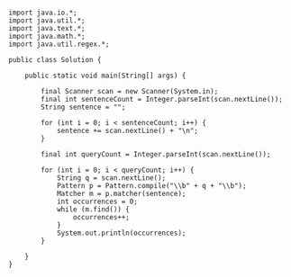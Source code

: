 <pre><code>
import java.io.*;
import java.util.*;
import java.text.*;
import java.math.*;
import java.util.regex.*;

public class Solution {

    public static void main(String[] args) {

        final Scanner scan = new Scanner(System.in);
        final int sentenceCount = Integer.parseInt(scan.nextLine());
        String sentence = "";

        for (int i = 0; i < sentenceCount; i++) {
            sentence += scan.nextLine() + "\n";
        }

        final int queryCount = Integer.parseInt(scan.nextLine());

        for (int i = 0; i < queryCount; i++) {
            String q = scan.nextLine();
            Pattern p = Pattern.compile("\\b" + q + "\\b");
            Matcher m = p.matcher(sentence);
            int occurrences = 0;
            while (m.find()) {
                occurrences++;
            }
            System.out.println(occurrences);
        }

    }
}
</code></pre>
